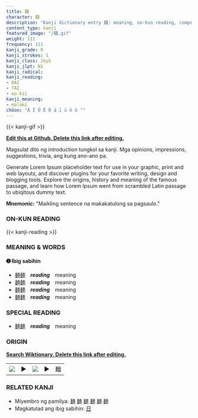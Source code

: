 ```yaml
---
title: 麺
character: 麺
description: "Kanji dictionary entry 麺: meaning, on-kun reading, compounds, origin, related kanji"
content_type: kanji
featured_image: "/麺.gif"
weight: 111
frequency: 111
kanji_grade: 9
kanji_strokes: 1
kanji_class: Jōyō
kanji_jlpt: N1
kanji_radical: 
kanji_reading: 
- DAI
- TAI
- oo-kii
kanji_meaning:
- malaki
chōon: "Ā Ī Ū Ē Ō ā ī ū ē ō ’"
---
```

[//]: # (Don't edit the line below. Kanji animated GIF code is automatically generated.)
{{< kanji-gif >}}

[//]: # (Edit below this line.)

**[Edit this at Github. Delete this link after editing.](https://github.com/tim0g/tim/tree/main/content/kanji/麺/index.md)**

Magsulat dito ng introduction tungkol sa kanji. Mga opinions, impressions, suggestions, trivia, ang kung ano-ano pa.

Generate Lorem Ipsum placeholder text for use in your graphic, print and web layouts, and discover plugins for your favorite writing, design and blogging tools. Explore the origins, history and meaning of the famous passage, and learn how Lorem Ipsum went from scrambled Latin passage to ubiqitous dummy text.
 
**Mnemonic:** "Maikling sentence na makakatulong sa pagsaulo."

### ON-KUN READING

[//]: # (Don't edit the line below. ON-KUN READING code is automatically generated.)
{{< kanji-reading >}}

### MEANING & WORDS

#### ➊ **Ibig sabihin**
  - [麺](../麺)[麺](../麺)　***reading***　meaning
  - [麺](../麺)[麺](../麺)　***reading***　meaning
  - [麺](../麺)[麺](../麺)　***reading***　meaning
  - [麺](../麺)[麺](../麺)　***reading***　meaning

### SPECIAL READING
  - [麺](../麺)[麺](../麺)　***reading***　meaning

### ORIGIN

**[Search Wiktionary. Delete this link after editing.](https://wiktionary.org/wiki/麺)**
<table class="kanji-table"><tr><td>
<img src="60px-麺-bronze.svg.png">
</td><td>▶</td><td>
<img src="60px-麺-oracle.svg.png">
</td><td>▶</td>
<td class="kanji-origin">麺</td>
</tr></table>

### RELATED KANJI
- Miyembro ng pamilya: [麺](../麺) [麺](../麺) [麺](../麺) [麺](../麺) [麺](../麺) [麺](../麺)
- Magkatulad ang ibig sabihin: [日](../日)
